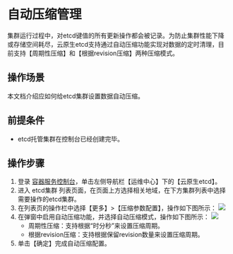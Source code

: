 # 自动压缩管理
集群运行过程中，对etcd键值的所有更新操作都会被记录。为防止集群性能下降或存储空间耗尽，云原生etcd支持通过自动压缩功能实现对数据的定时清理，目前支持【周期性压缩】和【根据revision压缩】两种压缩模式。


## 操作场景
本文档介绍应如何给etcd集群设置数据自动压缩。

## 前提条件
- etcd托管集群在控制台已经创建完毕。

## 操作步骤
1. 登录 [容器服务控制台](https://console.cloud.tencent.com/tke2/overview)，单击左侧导航栏【运维中心】下的【云原生etcd】。
2. 进入 etcd集群 列表页面，在页面上方选择相关地域，在下方集群列表中选择需要操作的etcd集群。
3. 在列表页的操作栏中选择【更多】>【压缩参数配置】，操作如下图所示：
![](https://main.qcloudimg.com/raw/4a4b901502a8af64f48b7d1b659ab486.png)
4. 在弹窗中启用自动压缩功能，并选择自动压缩模式，操作如下图所示：
![](https://main.qcloudimg.com/raw/984fd3a95b3340c6e3dc657425593e5d.png)
	- 周期性压缩：支持根据“时分秒”来设置压缩周期。
	- 根据revision压缩：支持根据保留revision数量来设置压缩周期。
5. 单击【确定】完成自动压缩配置。
